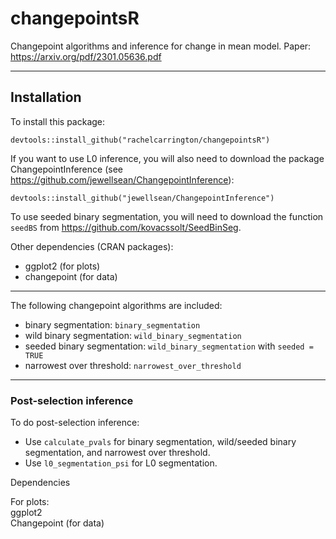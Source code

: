 # changepointsR

Changepoint algorithms and inference for change in mean model. Paper: https://arxiv.org/pdf/2301.05636.pdf

********************************************************************************************************************************************
## Installation

To install this package:
```
devtools::install_github("rachelcarrington/changepointsR")
```

If you want to use L0 inference, you will also need to download the package ChangepointInference (see https://github.com/jewellsean/ChangepointInference):
```
devtools::install_github("jewellsean/ChangepointInference")
```

To use seeded binary segmentation, you will need to download the function `seedBS` from https://github.com/kovacssolt/SeedBinSeg.

Other dependencies (CRAN packages):
* ggplot2 (for plots)
* changepoint (for data)

********************************************************************************************************************************************

The following changepoint algorithms are included:
* binary segmentation: `binary_segmentation`
* wild binary segmentation: `wild_binary_segmentation`
* seeded binary segmentation: `wild_binary_segmentation` with `seeded = TRUE`
* narrowest over threshold: `narrowest_over_threshold`

********************************************************************************************************************************************

### Post-selection inference
To do post-selection inference:
* Use `calculate_pvals` for binary segmentation, wild/seeded binary segmentation, and narrowest over threshold. </br>
* Use `l0_segmentation_psi` for L0 segmentation.

Dependencies

For plots: </br>
ggplot2 </br>
Changepoint (for data)
